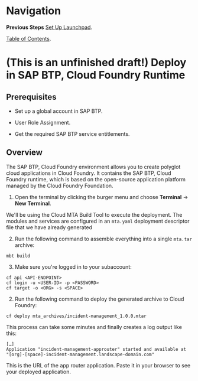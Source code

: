 # Navigation

**Previous Steps**
[Set Up Launchpad](09_Set_Up_Launchpad.md).

[Table of Contents](Table_of_Contents.md).

# (This is an unfinished draft!) Deploy in SAP BTP, Cloud Foundry Runtime

## Prerequisites

- Set up a global account in SAP BTP.

- User Role Assignment.

- Get the required SAP BTP service entitlements.

## Overview

The SAP BTP, Cloud Foundry environment allows you to create polyglot cloud applications in Cloud Foundry. It contains the SAP BTP, Cloud Foundry runtime, which is based on the open-source application platform managed by the Cloud Foundry Foundation.

1. Open the terminal by clicking the burger menu and choose **Terminal** &rarr; **New Terminal**.

We'll be using the Cloud MTA Build Tool to execute the deployment. The modules and services are configured in an `mta.yaml` deployment descriptor file that we have already generated

2. Run the following command to assemble everything into a single `mta.tar` archive:

```
mbt build
```

3. Make sure you're logged in to your subaccount:

```
cf api <API-ENDPOINT>
cf login -u <USER-ID> -p <PASSWORD>
cf target -o <ORG> -s <SPACE>
```

2. Run the following command to deploy the generated archive to Cloud Foundry:

```
cf deploy mta_archives/incident-management_1.0.0.mtar
```

This process can take some minutes and finally creates a log output like this:

```
[…]
Application "incident-management-approuter" started and available at
"[org]-[space]-incident-management.landscape-domain.com"
```

This is the URL of the app router application. Paste it in your browser to see your deployed application.
